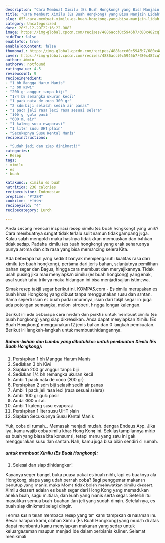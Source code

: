 ```yaml
---
description: "Cara Membuat Ximilu (Es Buah Hongkong) yang Bisa Manjain Lidah"
title: "Cara Membuat Ximilu (Es Buah Hongkong) yang Bisa Manjain Lidah"
slug: 657-cara-membuat-ximilu-es-buah-hongkong-yang-bisa-manjain-lidah
category: Uncategorized
date: 2022-12-29T22:16:22.908Z
image: https://img-global.cpcdn.com/recipes/4886accd0c5946b7/680x482cq70/ximilu-es-buah-hongkong-foto-resep-utama.jpg
hideToc: false
enableToc: true
enableTocContent: false
thumbnail: https://img-global.cpcdn.com/recipes/4886accd0c5946b7/680x482cq70/ximilu-es-buah-hongkong-foto-resep-utama.jpg
cover: https://img-global.cpcdn.com/recipes/4886accd0c5946b7/680x482cq70/ximilu-es-buah-hongkong-foto-resep-utama.jpg
author: Admin
authorAv: notfound
ratingvalue: 4.5
reviewcount: 9
recipeingredient:
- "1 bh Mangga Harum Manis"
- "3 bh Kiwi"
- "200 gr anggur tanpa biji"
- "1/4 bh semangka ukuran kecil"
- "1 pack nata de coco 300 gr"
- "2 sdm biji selasih sedih air panas"
- "1 pack jeli rasa leci rasa sesuai selera"
- "100 gr gula pasir"
- "600 ml air"
- "1 kaleng susu evaporasi"
- "1 liter susu UHT plain"
- "Secukupnya Susu Kental Manis"
recipeinstructions:

- "Sudah jadi dan siap dinikmati!"
categories:
- Resep
tags:
- ximilu
- es
- buah

katakunci: ximilu es buah 
nutrition: 236 calories
recipecuisine: Indonesian
preptime: "PT28M"
cooktime: "PT59M"
recipeyield: "4"
recipecategory: Lunch

---
```





Anda sedang mencari inspirasi resep ximilu (es buah hongkong) yang unik? Cara membuatnya sangat tidak terlalu sulit namun tidak gampang juga. Kalau salah mengolah maka hasilnya tidak akan memuaskan dan bahkan tidak sedap. Padahal ximilu (es buah hongkong) yang enak seharusnya punya aroma dan cita rasa yang bisa memancing selera Kita.





Ada beberapa hal yang sedikit banyak mempengaruhi kualitas rasa dari ximilu (es buah hongkong), pertama dari jenis bahan, selanjutnya pemilihan bahan segar dan Bagus, hingga cara membuat dan menyajikannya. Tidak usah pusing jika mau menyiapkan ximilu (es buah hongkong) yang enak,      asal sudah tahu triknya maka hidangan ini bisa menjadi sajian istimewa.














Simak resep takjil segar berikut ini. KOMPAS.com - Es ximilu merupakan es buah khas Hongkong yang dibuat tanpa menggunakan susu dan santan. Sama seperti isian es buah pada umumnya, isian dari takjil segar ini juga ada potongan semangka, melon, stroberi, hingga longan kalengan.






Berikut ini ada beberapa cara mudah dan praktis untuk membuat ximilu (es buah hongkong) yang siap dikreasikan. Anda dapat menyiapkan Ximilu (Es Buah Hongkong) menggunakan 12 jenis bahan dan 0 langkah pembuatan. Berikut ini langkah-langkah untuk membuat hidangannya.

<!--inarticleads1-->

##### Bahan-bahan dan bumbu yang dibutuhkan untuk pembuatan Ximilu (Es Buah Hongkong):

1. Persiapkan 1 bh Mangga Harum Manis
1. Sediakan 3 bh Kiwi
1. Siapkan 200 gr anggur tanpa biji
1. Sediakan 1/4 bh semangka ukuran kecil
1. Ambil 1 pack nata de coco (300 gr)
1. Persiapkan 2 sdm biji selasih sedih air panas
1. Ambil 1 pack jeli rasa leci (rasa sesuai selera)
1. Ambil 100 gr gula pasir
1. Ambil 600 ml air
1. Ambil 1 kaleng susu evaporasi
1. Persiapkan 1 liter susu UHT plain
1. Siapkan Secukupnya Susu Kental Manis


Yuk, coba di rumah… Memasak menjadi mudah. dengan Endeus App. Jika iya, kamu wajib coba ximilu khas Hong Kong ini. Sekilas tampilannya mirip es buah yang biasa kita konsumsi, tetapi menu yang satu ini gak menggunakan susu dan santan. Nah, kamu juga bisa bikin sendiri di rumah. 

<!--inarticleads2-->

#####  untuk membuat Ximilu (Es Buah Hongkong):


1. Selesai dan siap dihidangkan!

Kayanya seger banget buka puasa pakai es buah nihh, tapi es buahnya ala Hongkong, siapa yang udah pernah coba? Bagi penggemar makanan penutup yang manis, maka Moms tidak boleh melewatkan ximilu dessert. Ximilu dessert adalah es buah segar dari Hong Kong yang memadukan aneka buah, sagu mutiara, dan kuah yang manis serta segar. Setelah itu masukkan semua buah-buahan dan jeli yang sudah dingin. Setelahnya, es buah siap dinikmati selagi dingin. 

Terima kasih telah membaca resep yang tim kami tampilkan di halaman ini. Besar harapan kami, olahan Ximilu (Es Buah Hongkong) yang mudah di atas dapat membantu kamu menyiapkan makanan yang sedap untuk keluarga/teman maupun menjadi ide dalam berbisnis kuliner. Selamat menikmati
